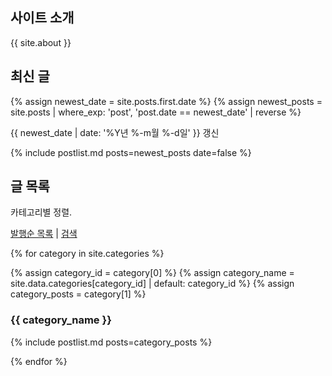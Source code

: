 ---
---
## 사이트 소개

{{ site.about }}


## 최신 글

{% assign newest_date = site.posts.first.date %}
{% assign newest_posts = site.posts | where_exp: 'post', 'post.date == newest_date' | reverse %}

{{ newest_date | date: '%Y년 %-m월 %-d일' }} 갱신

{% include postlist.md posts=newest_posts date=false %}


## 글 목록

카테고리별 정렬.

[발행순 목록](/archives/) <span aria-hidden="true">|</span> [검색](/search/)

{% for category in site.categories %}

{% assign category_id = category[0] %}
{% assign category_name = site.data.categories[category_id] | default: category_id %}
{% assign category_posts = category[1] %}

### {{ category_name }}

{% include postlist.md posts=category_posts %}

{% endfor %}
